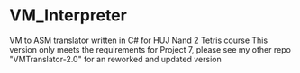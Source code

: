# VM_Interpreter
VM to ASM translator written in C# for HUJ Nand 2 Tetris course
This version only meets the requirements for Project 7, please see my other repo "VMTranslator-2.0" for an reworked and updated version

